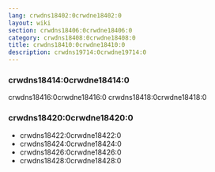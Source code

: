 ```yaml
---
lang: crwdns18402:0crwdne18402:0
layout: wiki
section: crwdns18406:0crwdne18406:0
category: crwdns18408:0crwdne18408:0
title: crwdns18410:0crwdne18410:0
description: crwdns19714:0crwdne19714:0
---
```


### crwdns18414:0crwdne18414:0
crwdns18416:0crwdne18416:0 crwdns18418:0crwdne18418:0

### crwdns18420:0crwdne18420:0
- crwdns18422:0crwdne18422:0
- crwdns18424:0crwdne18424:0
- crwdns18426:0crwdne18426:0
- crwdns18428:0crwdne18428:0
